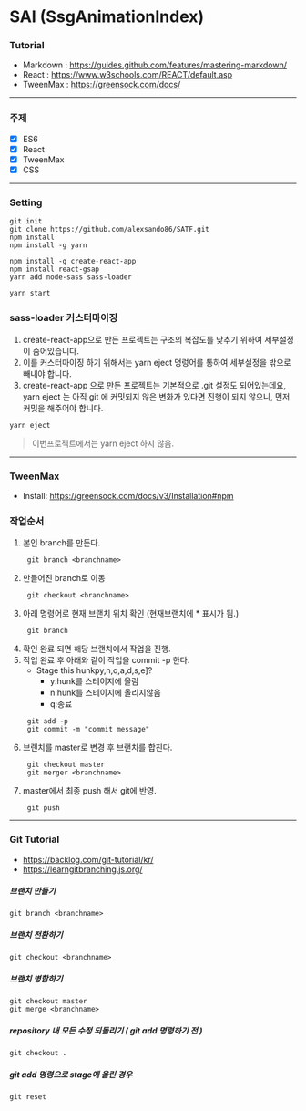 # SAI (SsgAnimationIndex)

### Tutorial
- Markdown : https://guides.github.com/features/mastering-markdown/
- React : https://www.w3schools.com/REACT/default.asp
- TweenMax : https://greensock.com/docs/

<hr />

### 주제
 - [x] ES6
 - [x] React
 - [x] TweenMax
 - [x] CSS

<hr />

 ### Setting
 > 
    git init
    git clone https://github.com/alexsando86/SATF.git
    npm install
    npm install -g yarn
 > 
    npm install -g create-react-app
    npm install react-gsap
    yarn add node-sass sass-loader
 > 
    yarn start
    
### sass-loader 커스터마이징
1. create-react-app으로 만든 프로젝트는 구조의 복잡도를 낮추기 위하여 세부설정이 숨어있습니다.
2. 이를 커스터마이징 하기 위해서는 yarn eject 명렁어를 통하여 세부설정을 밖으로 빼내야 합니다.
3. create-react-app 으로 만든 프로젝트는 기본적으로 .git 설정도 되어있는데요, yarn eject 는 아직 git 에 커밋되지 않은 변화가 있다면 진행이 되지 않으니, 먼저 커밋을 해주어야 합니다.
> 
    yarn eject
    
> 이번프로젝트에서는 yarn eject 하지 않음.

<hr />

### TweenMax
- Install: https://greensock.com/docs/v3/Installation#npm

### 작업순서
1. 본인 branch를 만든다.
    >   
        git branch <branchname>
2. 만들어진 branch로 이동
    >   
        git checkout <branchname>
3. 아래 명령어로 현재 브랜치 위치 확인 (현재브랜치에 * 표시가 됨.)
    >   
        git branch
4. 확인 완료 되면 해당 브랜치에서 작업을 진행.
5. 작업 완료 후 아래와 같이 작업을 commit -p 한다.
    - Stage this hunkpy,n,q,a,d,s,e]? 
        + y:hunk를 스테이지에 올림
        + n:hunk를 스테이지에 올리지않음
        + q:종료
    >   
        git add -p
        git commit -m "commit message"
6. 브랜치를 master로 변경 후 브랜치를 합친다.
    >   
        git checkout master
        git merger <branchname>
7. master에서 최종 push 해서 git에 반영.
    >   
        git push
<hr />

### Git Tutorial
- https://backlog.com/git-tutorial/kr/
- https://learngitbranching.js.org/
##### 브랜치 만들기
>   
    git branch <branchname>
##### 브랜치 전환하기
>   
    git checkout <branchname>
##### 브랜치 병합하기
>   
    git checkout master
    git merge <branchname>

##### repository 내 모든 수정 되돌리기 ( git add 명령하기 전 )
>   
    git checkout .
    
##### git add 명령으로 stage에 올린 경우
>   
    git reset